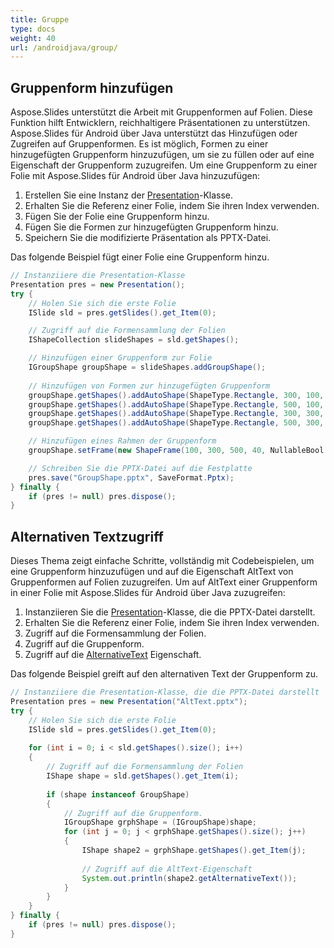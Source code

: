 ```yaml
---
title: Gruppe
type: docs
weight: 40
url: /androidjava/group/
---
```


## **Gruppenform hinzufügen**
Aspose.Slides unterstützt die Arbeit mit Gruppenformen auf Folien. Diese Funktion hilft Entwicklern, reichhaltigere Präsentationen zu unterstützen. Aspose.Slides für Android über Java unterstützt das Hinzufügen oder Zugreifen auf Gruppenformen. Es ist möglich, Formen zu einer hinzugefügten Gruppenform hinzuzufügen, um sie zu füllen oder auf eine Eigenschaft der Gruppenform zuzugreifen. Um eine Gruppenform zu einer Folie mit Aspose.Slides für Android über Java hinzuzufügen:

1. Erstellen Sie eine Instanz der [Presentation](https://reference.aspose.com/slides/androidjava/com.aspose.slides/Presentation)-Klasse.
1. Erhalten Sie die Referenz einer Folie, indem Sie ihren Index verwenden.
1. Fügen Sie der Folie eine Gruppenform hinzu.
1. Fügen Sie die Formen zur hinzugefügten Gruppenform hinzu.
1. Speichern Sie die modifizierte Präsentation als PPTX-Datei.

Das folgende Beispiel fügt einer Folie eine Gruppenform hinzu.

```java
// Instanziiere die Presentation-Klasse
Presentation pres = new Presentation();
try {
    // Holen Sie sich die erste Folie
    ISlide sld = pres.getSlides().get_Item(0);

    // Zugriff auf die Formensammlung der Folien
    IShapeCollection slideShapes = sld.getShapes();

    // Hinzufügen einer Gruppenform zur Folie
    IGroupShape groupShape = slideShapes.addGroupShape();
    
    // Hinzufügen von Formen zur hinzugefügten Gruppenform
    groupShape.getShapes().addAutoShape(ShapeType.Rectangle, 300, 100, 100, 100);
    groupShape.getShapes().addAutoShape(ShapeType.Rectangle, 500, 100, 100, 100);
    groupShape.getShapes().addAutoShape(ShapeType.Rectangle, 300, 300, 100, 100);
    groupShape.getShapes().addAutoShape(ShapeType.Rectangle, 500, 300, 100, 100);

    // Hinzufügen eines Rahmen der Gruppenform
    groupShape.setFrame(new ShapeFrame(100, 300, 500, 40, NullableBool.False, NullableBool.False, 0));

    // Schreiben Sie die PPTX-Datei auf die Festplatte
    pres.save("GroupShape.pptx", SaveFormat.Pptx);
} finally {
    if (pres != null) pres.dispose();
}
```

## **Alternativen Textzugriff**
Dieses Thema zeigt einfache Schritte, vollständig mit Codebeispielen, um eine Gruppenform hinzuzufügen und auf die Eigenschaft AltText von Gruppenformen auf Folien zuzugreifen. Um auf AltText einer Gruppenform in einer Folie mit Aspose.Slides für Android über Java zuzugreifen:

1. Instanziieren Sie die [Presentation](https://reference.aspose.com/slides/androidjava/com.aspose.slides/Presentation)-Klasse, die die PPTX-Datei darstellt.
1. Erhalten Sie die Referenz einer Folie, indem Sie ihren Index verwenden.
1. Zugriff auf die Formensammlung der Folien.
1. Zugriff auf die Gruppenform.
1. Zugriff auf die [AlternativeText](https://reference.aspose.com/slides/androidjava/com.aspose.slides/IShape#getAlternativeText--) Eigenschaft.

Das folgende Beispiel greift auf den alternativen Text der Gruppenform zu.

```java
// Instanziiere die Presentation-Klasse, die die PPTX-Datei darstellt
Presentation pres = new Presentation("AltText.pptx");
try {
    // Holen Sie sich die erste Folie
    ISlide sld = pres.getSlides().get_Item(0);
    
    for (int i = 0; i < sld.getShapes().size(); i++)
    {
        // Zugriff auf die Formensammlung der Folien
        IShape shape = sld.getShapes().get_Item(i);
    
        if (shape instanceof GroupShape)
        {
            // Zugriff auf die Gruppenform.
            IGroupShape grphShape = (IGroupShape)shape;
            for (int j = 0; j < grphShape.getShapes().size(); j++)
            {
                IShape shape2 = grphShape.getShapes().get_Item(j);
                
                // Zugriff auf die AltText-Eigenschaft
                System.out.println(shape2.getAlternativeText());
            }
        }
    }
} finally {
    if (pres != null) pres.dispose();
}
```